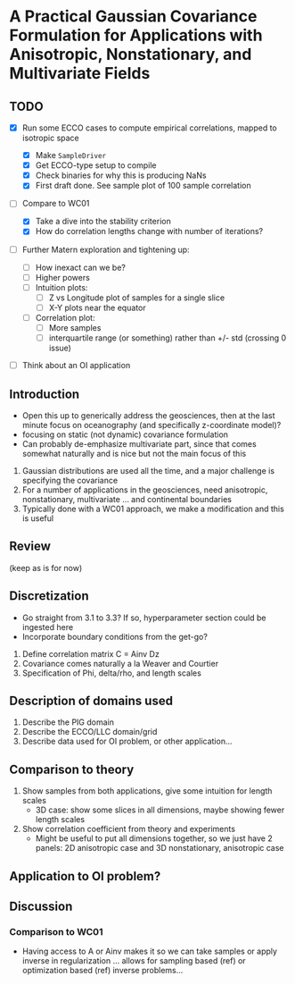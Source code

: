 # A Practical Gaussian Covariance Formulation for Applications with Anisotropic, Nonstationary, and Multivariate Fields

## TODO

- [x] Run some ECCO cases to compute empirical correlations, mapped to isotropic
  space
    - [x] Make `SampleDriver`
    - [x] Get ECCO-type setup to compile
    - [x] Check binaries for why this is producing NaNs
    - [x] First draft done. See sample plot of 100 sample correlation
- [ ] Compare to WC01
    - [x] Take a dive into the stability criterion
    - [x] How do correlation lengths change with number of iterations?
- [ ] Further Matern exploration and tightening up:
    - [ ] How inexact can we be?
    - [ ] Higher powers
    - [ ] Intuition plots:
        - [ ] Z vs Longitude plot of samples for a single slice
        - [ ] X-Y plots near the equator
    - [ ] Correlation plot:
        - [ ] More samples
        - [ ] interquartile range (or something) rather than +/-
          std (crossing 0 issue)

- [ ] Think about an OI application


## Introduction

- Open this up to generically address the geosciences, then at the last minute
  focus on oceanography (and specifically z-coordinate model)?
- focusing on static (not dynamic) covariance formulation
- Can probably de-emphasize multivariate part, since that comes somewhat
  naturally and is nice but not the main focus of this

1. Gaussian distributions are used all the time, and a major challenge is
   specifying the covariance
2. For a number of applications in the geosciences, need anisotropic,
   nonstationary, multivariate ... and continental boundaries
3. Typically done with a WC01 approach, we make a modification and this is
   useful

## Review

(keep as is for now)

## Discretization

- Go straight from 3.1 to 3.3? If so, hyperparameter section could be ingested
  here
- Incorporate boundary conditions from the get-go?

1. Define correlation matrix C = Ainv Dz
2. Covariance comes naturally a la Weaver and Courtier
3. Specification of Phi, delta/rho, and length scales

## Description of domains used

1. Describe the PIG domain
2. Describe the ECCO/LLC domain/grid
3. Describe data used for OI problem, or other application...

## Comparison to theory

1. Show samples from both applications, give some intuition for length scales
    - 3D case: show some slices in all dimensions, maybe showing fewer length
      scales
2. Show correlation coefficient from theory and experiments
    - Might be useful to put all dimensions together, so we just have 2 panels:
      2D anisotropic case and 3D nonstationary, anisotropic case

## Application to OI problem?


## Discussion

### Comparison to WC01

- Having access to A or Ainv makes it so we can take samples or apply inverse in
  regularization ... allows for sampling based (ref) or optimization based (ref)
  inverse problems...

